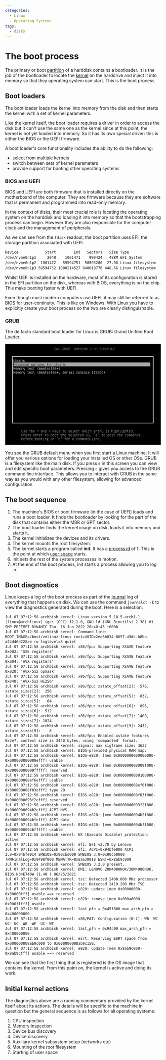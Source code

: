 ```yaml
---
categories:
  - Linux
  - Operating Systems
tags:
  - disks
---
```


# The boot process

The primary or boot
[partition](Disks.md#primary-extended-and-logical-partitions) of a harddisk
contains a bootloader. It is the job of the bootloader to locate the
[kernel](/Operating_Systems/The_Kernel.md) on the harddrive and inject it into
memory so that they operating system can start. This is the boot process.

## Boot loaders

The boot loader loads the kernel into memory from the disk and then starts the
kernel with a set of kernel parameters.

Like the kernel itself, the boot loader requires a driver in order to access the
disk but it can't use the same one as the kernel since at this point, the kernel
is not yet loaded into memory. So it has its own special driver: this is either
the BIOS or the UEFI firmware.

A boot loader's core functionality includes the ability to do the following:

- select from multiple kernels
- switch between sets of kernel parameters
- provide support for booting other operating systems

### BIOS and UEFI

BIOS and UEFI are both firmware that is installed directly on the motherboard of
the computer. They are firmware because they are software that is permanent and
programmed into read-only memory.

In the context of disks, their most crucial role is locating the operating
system on the harddisk and loading it into memory so that the bootstrapping
process can begin. However they are also responsible for the computer clock and
the management of peripherals.

As we can see from the `fdisk` readout, the boot partition uses EFI, the storage
partition associated with UEFI.

```bash
Device            Start        End   Sectors   Size Type
/dev/nvme0n1p1     2048    1001471    999424   488M EFI System
/dev/nvme0n1p2  1001472   59594751  58593280  27.9G Linux filesystem
/dev/nvme0n1p3 59594752 1000214527 940619776 448.5G Linux filesystem
```

Whilst UEFI is installed on the hardware, most of its configuration is stored in
the EFI partition on the disk, whereas with BIOS, everything is on the chip.
This make booting faster with UEFI.

Even though most modern computers use UEFI, it may still be referred to as BIOS
for user-continuity. This is like on Windows. With Linux you have to explicitly
create your boot process so the two are clearly distinguishable.

### GRUB

The de facto standard boot loader for Linux is GRUB: Grand Unified Boot Loader.

![](/_img/grub.jpg)

You see the GRUB default menu when you first start a Linux machine. It will
offer you various options for loading your installed OS or other OSs. GRUB is a
filesystem like the main disk. If you press `e` in this screen you can view and
edit specific boot parameters. Pressing `c` gives you access to the GRUB command
line interface. This allows you to interact with GRUB in the same way as you
would with any other filesystem, allowing for advanced configuration.

## The boot sequence

1. The machine's BIOS or boot firmware (in the case of UEFI) loads and runs a
   boot loader. It finds the bootloader by looking for the part of the disk that
   contains either the MBR or GPT sector.
2. The boot loader finds the kernel image on disk, loads it into memory and
   starts it.
3. The kernel initializes the devices and its drivers.
4. The kernel mounts the root filesystem.
5. The kernel starts a program called **init**. It has a
   [process id](/Programming_Languages/Shell_Scripting/Processes.md#processes-ps)
   of 1. This is the point at which [user space](User_Space.md) starts.
6. Init sets the rest of the system processes in motion.
7. At the end of the boot process, init starts a process allowing you to log in.

## Boot diagnostics

Linux keeps a log of the boot process as part of the [journal]() log of
everything that happens on disk. We can use the command `journalct -k` to view
the diagnostics generated during the boot. Here is a selection:

```
Jul 07 07:12:58 archbish kernel: Linux version 5.18.5-arch1-1 (linux@archlinux) (gcc (GCC) 12.1.0, GNU ld (GNU Binutils) 2.38) #1 SMP PREEMPT_DYNAMIC Thu, 16 Jun 2022 20:40:45 +0000
Jul 07 07:12:58 archbish kernel: Command line: BOOT_IMAGE=/boot/vmlinuz-linux root=UUID=2ee6b834-0857-49dc-b8ba-a24d46d228ae rw loglevel=3 quiet
Jul 07 07:12:58 archbish kernel: x86/fpu: Supporting XSAVE feature 0x002: 'SSE registers'
Jul 07 07:12:58 archbish kernel: x86/fpu: Supporting XSAVE feature 0x004: 'AVX registers'
Jul 07 07:12:58 archbish kernel: x86/fpu: Supporting XSAVE feature 0x020: 'AVX-512 opmask'
Jul 07 07:12:58 archbish kernel: x86/fpu: Supporting XSAVE feature 0x040: 'AVX-512 Hi256'
Jul 07 07:12:58 archbish kernel: x86/fpu: xstate_offset[2]:  576, xstate_sizes[2]:  256
Jul 07 07:12:58 archbish kernel: x86/fpu: xstate_offset[5]:  832, xstate_sizes[5]:   64
Jul 07 07:12:58 archbish kernel: x86/fpu: xstate_offset[6]:  896, xstate_sizes[6]:  512
Jul 07 07:12:58 archbish kernel: x86/fpu: xstate_offset[7]: 1408, xstate_sizes[7]: 1024
Jul 07 07:12:58 archbish kernel: x86/fpu: xstate_offset[9]: 2432, xstate_sizes[9]:    8
Jul 07 07:12:58 archbish kernel: x86/fpu: Enabled xstate features 0x2e7, context size is 2440 bytes, using 'compacted' format.
Jul 07 07:12:58 archbish kernel: signal: max sigframe size: 3632
Jul 07 07:12:58 archbish kernel: BIOS-provided physical RAM map:
Jul 07 07:12:58 archbish kernel: BIOS-e820: [mem 0x0000000000000000-0x000000000009efff] usable
Jul 07 07:12:58 archbish kernel: BIOS-e820: [mem 0x000000000009f000-0x00000000000fffff] reserved
Jul 07 07:12:58 archbish kernel: BIOS-e820: [mem 0x0000000000100000-0x000000008ef6efff] usable
Jul 07 07:12:58 archbish kernel: BIOS-e820: [mem 0x000000008ef6f000-0x000000008f03efff] type 20
Jul 07 07:12:58 archbish kernel: BIOS-e820: [mem 0x000000008f03f000-0x0000000093f2efff] reserved
Jul 07 07:12:58 archbish kernel: BIOS-e820: [mem 0x0000000093f2f000-0x0000000094b2efff] ACPI NVS
Jul 07 07:12:58 archbish kernel: BIOS-e820: [mem 0x0000000094b2f000-0x0000000094bfefff] ACPI data
Jul 07 07:12:58 archbish kernel: BIOS-e820: [mem 0x0000000094bff000-0x0000000094bfffff] usable
Jul 07 07:12:58 archbish kernel: NX (Execute Disable) protection: active
Jul 07 07:12:58 archbish kernel: efi: EFI v2.70 by Lenovo
Jul 07 07:12:58 archbish kernel: efi: ACPI=0x94bfe000 ACPI 2.0=0x94bfe014 SMBIOS=0x90cbd000 SMBIOS 3.0=0x90cb0000 TPMFinalLog=0x9498f000 MEMATTR=0x8aa30018 ESRT=0x8ab9c000
Jul 07 07:12:58 archbish kernel: SMBIOS 3.2.0 present.
Jul 07 07:12:58 archbish kernel: DMI: LENOVO 20W4000NUK/20W4000NUK, BIOS N34ET40W (1.40 ) 06/25/2021
Jul 07 07:12:58 archbish kernel: tsc: Detected 2400.000 MHz processor
Jul 07 07:12:58 archbish kernel: tsc: Detected 2419.200 MHz TSC
Jul 07 07:12:58 archbish kernel: e820: update [mem 0x00000000-0x00000fff] usable ==> reserved
Jul 07 07:12:58 archbish kernel: e820: remove [mem 0x000a0000-0x000fffff] usable
Jul 07 07:12:58 archbish kernel: last_pfn = 0x45f800 max_arch_pfn = 0x400000000
Jul 07 07:12:58 archbish kernel: x86/PAT: Configuration [0-7]: WB  WC  UC- UC  WB  WP  UC- WT
Jul 07 07:12:58 archbish kernel: last_pfn = 0x94c00 max_arch_pfn = 0x400000000
Jul 07 07:12:58 archbish kernel: esrt: Reserving ESRT space from 0x000000008ab9c000 to 0x000000008ab9c150.
Jul 07 07:12:58 archbish kernel: e820: update [mem 0x8ab9c000-0x8ab9cfff] usable ==> reserved
```

We can see that the first thing that is registered is the OS image that contains
the kernel. From this point on, the kernel is active and doing its work.

## Initial kernel actions

The diagnostics above are a running commentary provided by the kernel itself
about its actions. The details will be specific to the machine in question but
the general sequence is as follows for all operating systems:

1. CPU inspection
2. Memory inspection
3. Device bus discovery
4. Device discovery
5. Auxiliary kernel subsystem setup (networks etc)
6. Mounting of the root filesystem
7. Starting of user space

